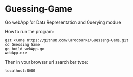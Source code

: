 # Guessing-Game
Go webApp for Data Representation and Querying module

How to run the program: 
```
git clone https://github.com/lanodburke/Guessing-Game.git
cd Guessing-Game
go build webApp.go
webApp.exe
```
Then in your browser url search bar type:
```
localhost:8080
```



